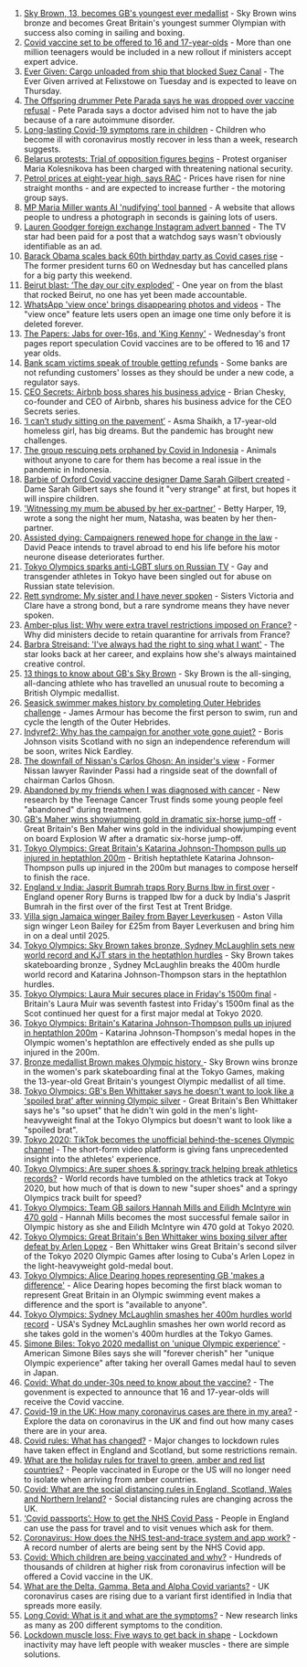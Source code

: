 1. [Sky Brown, 13, becomes GB's youngest ever medallist](https://www.bbc.co.uk/sport/olympics/58082545) - Sky Brown wins bronze and becomes Great Britain's youngest summer Olympian with success also coming in sailing and boxing.
2. [Covid vaccine set to be offered to 16 and 17-year-olds](https://www.bbc.co.uk/news/uk-58080232) - More than one million teenagers would be included in a new rollout if ministers accept expert advice.
3. [Ever Given: Cargo unloaded from ship that blocked Suez Canal](https://www.bbc.co.uk/news/uk-england-suffolk-58085950) - The Ever Given arrived at Felixstowe on Tuesday and is expected to leave on Thursday.
4. [The Offspring drummer Pete Parada says he was dropped over vaccine refusal](https://www.bbc.co.uk/news/entertainment-arts-58085459) - Pete Parada says a doctor advised him not to have the jab because of a rare autoimmune disorder.
5. [Long-lasting Covid-19 symptoms rare in children](https://www.bbc.co.uk/news/health-58071898) - Children who become ill with coronavirus mostly recover in less than a week, research suggests.
6. [Belarus protests: Trial of opposition figures begins](https://www.bbc.co.uk/news/world-europe-58083672) - Protest organiser Maria Kolesnikova has been charged with threatening national security.
7. [Petrol prices at eight-year high, says RAC](https://www.bbc.co.uk/news/business-58076604) - Prices have risen for nine straight months - and are expected to increase further - the motoring group says.
8. [MP Maria Miller wants AI 'nudifying' tool banned](https://www.bbc.co.uk/news/technology-57996910) - A website that allows people to undress a photograph in seconds is gaining lots of users.
9. [Lauren Goodger foreign exchange Instagram advert banned](https://www.bbc.co.uk/news/newsbeat-58084534) - The TV star had been paid for a post that a watchdog says wasn't obviously identifiable as an ad.
10. [Barack Obama scales back 60th birthday party as Covid cases rise](https://www.bbc.co.uk/news/world-us-canada-58083780) - The former president turns 60 on Wednesday but has cancelled plans for a big party this weekend.
11. [Beirut blast: ‘The day our city exploded’](https://www.bbc.co.uk/news/world-middle-east-58076999) - One year on from the blast that rocked Beirut, no one has yet been made accountable.
12. [WhatsApp 'view once' brings disappearing photos and videos](https://www.bbc.co.uk/news/technology-58087379) - The "view once" feature lets users open an image one time only before it is deleted forever.
13. [The Papers: Jabs for over-16s, and 'King Kenny'](https://www.bbc.co.uk/news/blogs-the-papers-58081063) - Wednesday's front pages report speculation Covid vaccines are to be offered to 16 and 17 year olds.
14. [Bank scam victims speak of trouble getting refunds](https://www.bbc.co.uk/news/uk-england-northamptonshire-58077621) - Some banks are not refunding customers' losses as they should be under a new code, a regulator says.
15. [CEO Secrets: Airbnb boss shares his business advice](https://www.bbc.co.uk/news/business-58025562) - Brian Chesky, co-founder and CEO of Airbnb, shares his business advice for the CEO Secrets series.
16. [ ‘I can’t study sitting on the pavement’](https://www.bbc.co.uk/news/world-asia-india-58025055) - Asma Shaikh, a 17-year-old homeless girl, has big dreams. But the pandemic has brought new challenges.
17. [The group rescuing pets orphaned by Covid in Indonesia](https://www.bbc.co.uk/news/world-asia-58082216) - Animals without anyone to care for them has become a real issue in the pandemic in Indonesia.
18. [Barbie of Oxford Covid vaccine designer Dame Sarah Gilbert created](https://www.bbc.co.uk/news/uk-58077396) - Dame Sarah Gilbert says she found it "very strange" at first, but hopes it will inspire children.
19. ['Witnessing my mum be abused by her ex-partner'](https://www.bbc.co.uk/news/uk-58063101) - Betty Harper, 19, wrote a song the night her mum, Natasha, was beaten by her then-partner.
20. [Assisted dying: Campaigners renewed hope for change in the law](https://www.bbc.co.uk/news/uk-england-london-58014609) - David Peace intends to travel abroad to end his life before his motor neurone disease deteriorates further.
21. [Tokyo Olympics sparks anti-LGBT slurs on Russian TV](https://www.bbc.co.uk/news/world-europe-58029133) - Gay and transgender athletes in Tokyo have been singled out for abuse on Russian state television.
22. [Rett syndrome: My sister and I have never spoken](https://www.bbc.co.uk/news/disability-58073175) - Sisters Victoria and Clare have a strong bond, but a rare syndrome means they have never spoken.
23. [Amber-plus list: Why were extra travel restrictions imposed on France?](https://www.bbc.co.uk/news/58061520) - Why did ministers decide to retain quarantine for arrivals from France?
24. [Barbra Streisand: 'I've always had the right to sing what I want'](https://www.bbc.co.uk/news/entertainment-arts-58056164) - The star looks back at her career, and explains how she's always maintained creative control.
25. [13 things to know about GB's Sky Brown](https://www.bbc.co.uk/sport/olympics/57998750) - Sky Brown is the all-singing, all-dancing athlete who has travelled an unusual route to becoming a British Olympic medallist.
26. [Seasick swimmer makes history by completing Outer Hebrides challenge](https://www.bbc.co.uk/news/uk-scotland-edinburgh-east-fife-58059477) - James Armour has become the first person to swim, run and cycle the length of the Outer Hebrides.
27. [Indyref2: Why has the campaign for another vote gone quiet?](https://www.bbc.co.uk/news/uk-politics-58079551) - Boris Johnson visits Scotland with no sign an independence referendum will be soon, writes Nick Eardley.
28. [The downfall of Nissan's Carlos Ghosn: An insider's view](https://www.bbc.co.uk/news/business-58070929) - Former Nissan lawyer Ravinder Passi had a ringside seat of the downfall of chairman Carlos Ghosn.
29. [Abandoned by my friends when I was diagnosed with cancer](https://www.bbc.co.uk/news/newsbeat-58033162) - New research by the Teenage Cancer Trust finds some young people feel "abandoned" during treatment.
30. [GB's Maher wins showjumping gold in dramatic six-horse jump-off](https://www.bbc.co.uk/sport/olympics/58083290) - Great Britain's Ben Maher wins gold in the individual showjumping event on board Explosion W after a dramatic six-horse jump-off.
31. [Tokyo Olympics: Great Britain's Katarina Johnson-Thompson pulls up injured in heptathlon 200m](https://www.bbc.co.uk/sport/av/olympics/58088993) - British heptathlete Katarina Johnson-Thompson pulls up injured in the 200m but manages to compose herself to finish the race.
32. [England v India: Jasprit Bumrah traps Rory Burns lbw in first over](https://www.bbc.co.uk/sport/av/cricket/58087616) - England opener Rory Burns is trapped lbw for a duck by India's Jasprit Bumrah in the first over of the first Test at Trent Bridge.
33. [Villa sign Jamaica winger Bailey from Bayer Leverkusen](https://www.bbc.co.uk/sport/football/58084505) - Aston Villa sign winger Leon Bailey for £25m from Bayer Leverkusen and bring him in on a deal until 2025.
34. [Tokyo Olympics: Sky Brown takes bronze, Sydney McLaughlin sets new world record and KJT stars in the heptathlon hurdles](https://www.bbc.co.uk/sport/av/olympics/58083045) - Sky Brown takes skateboarding bronze , Sydney McLaughlin breaks the 400m hurdle world record and Katarina Johnson-Thompson stars in the heptathlon hurdles.
35. [Tokyo Olympics: Laura Muir secures place in Friday's 1500m final](https://www.bbc.co.uk/sport/olympics/58087309) - Britain's Laura Muir was seventh fastest into Friday's 1500m final as the Scot continued her quest for a first major medal at Tokyo 2020.
36. [Tokyo Olympics: Britain's Katarina Johnson-Thompson pulls up injured in heptathlon 200m](https://www.bbc.co.uk/sport/olympics/58082673) - Katarina Johnson-Thompson's medal hopes in the Olympic women's heptathlon are effectively ended as she pulls up injured in the 200m.
37. [Bronze medallist Brown makes Olympic history ](https://www.bbc.co.uk/sport/olympics/58082535) - Sky Brown wins bronze in the women's park skateboarding final at the Tokyo Games, making the 13-year-old Great Britain's youngest Olympic medallist of all time.
38. [Tokyo Olympics: GB's Ben Whittaker says he doesn't want to look like a 'spoiled brat' after winning Olympic silver](https://www.bbc.co.uk/sport/av/olympics/58085095) - Great Britain's Ben Whittaker says he's "so upset" that he didn't win gold in the men's light-heavyweight final at the Tokyo Olympics but doesn't want to look like a "spoiled brat".
39. [Tokyo 2020: TikTok becomes the unofficial behind-the-scenes Olympic channel](https://www.bbc.co.uk/news/world-australia-58053519) - The short-form video platform is giving fans unprecedented insight into the athletes' experience.
40. [Tokyo Olympics: Are super shoes & springy track helping break athletics records?](https://www.bbc.co.uk/sport/olympics/58084865) - World records have tumbled on the athletics track at Tokyo 2020, but how much of that is down to new "super shoes" and a springy Olympics track built for speed?
41. [Tokyo Olympics: Team GB sailors Hannah Mills and Eilidh McIntyre win 470 gold](https://www.bbc.co.uk/sport/olympics/58083440) - Hannah Mills becomes the most successful female sailor in Olympic history as she and Eilidh McIntyre win 470 gold at Tokyo 2020.
42. [Tokyo Olympics: Great Britain's Ben Whittaker wins boxing silver after defeat by Arlen Lopez](https://www.bbc.co.uk/sport/olympics/58083205) - Ben Whittaker wins Great Britain's second silver of the Tokyo 2020 Olympic Games after losing to Cuba's Arlen Lopez in the light-heavyweight gold-medal bout.
43. [Tokyo Olympics: Alice Dearing hopes representing GB 'makes a difference'](https://www.bbc.co.uk/sport/av/olympics/58081828) - Alice Dearing hopes becoming the first black woman to represent Great Britain in an Olympic swimming event makes a difference and the sport is "available to anyone".
44. [Tokyo Olympics: Sydney McLaughlin smashes her 400m hurdles world record](https://www.bbc.co.uk/sport/olympics/58082285) - USA's Sydney McLaughlin smashes her own world record as she takes gold in the women's 400m hurdles at the Tokyo Games.
45. [Simone Biles: Tokyo 2020 medallist on 'unique Olympic experience'](https://www.bbc.co.uk/sport/olympics/58081505) - American Simone Biles says she will "forever cherish" her "unique Olympic experience" after taking her overall Games medal haul to seven in Japan.
46. [Covid: What do under-30s need to know about the vaccine?](https://www.bbc.co.uk/news/health-57273875) - The govenment is expected to announce that 16 and 17-year-olds will receive the Covid vaccine.
47. [Covid-19 in the UK: How many coronavirus cases are there in my area?](https://www.bbc.co.uk/news/uk-51768274) - Explore the data on coronavirus in the UK and find out how many cases there are in your area.
48. [Covid rules: What has changed?](https://www.bbc.co.uk/news/explainers-52530518) - Major changes to lockdown rules have taken effect in England and Scotland, but some restrictions remain.
49. [What are the holiday rules for travel to green, amber and red list countries?](https://www.bbc.co.uk/news/explainers-52544307) - People vaccinated in Europe or the US will no longer need to isolate when arriving from amber countries.
50. [Covid: What are the social distancing rules in England, Scotland, Wales and Northern Ireland?](https://www.bbc.co.uk/news/uk-51506729) - Social distancing rules are changing across the UK.
51. [‘Covid passports’: How to get the NHS Covid Pass](https://www.bbc.co.uk/news/explainers-55718553) - People in England can use the pass for travel and to visit venues which ask for them.
52. [Coronavirus: How does the NHS test-and-trace system and app work?](https://www.bbc.co.uk/news/explainers-52442754) - A record number of alerts are being sent by the NHS Covid app.
53. [Covid: Which children are being vaccinated and why?](https://www.bbc.co.uk/news/health-57888429) - Hundreds of thousands of children at higher risk from coronavirus infection will be offered a Covid vaccine in the UK.
54. [What are the Delta, Gamma, Beta and Alpha Covid variants?](https://www.bbc.co.uk/news/health-55659820) - UK coronavirus cases are rising due to a variant first identified in India that spreads more easily.
55. [Long Covid: What is it and what are the symptoms?](https://www.bbc.co.uk/news/health-57833394) - New research links as many as 200 different symptoms to the condition.
56. [Lockdown muscle loss: Five ways to get back in shape](https://www.bbc.co.uk/news/uk-56887390) - Lockdown inactivity may have left people with weaker muscles - there are simple solutions.
